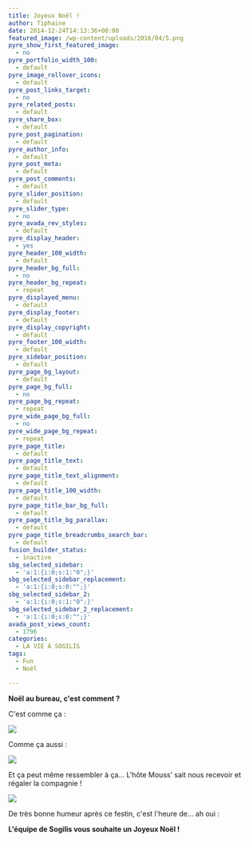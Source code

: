 ```yaml
---
title: Joyeux Noël !
author: Tiphaine
date: 2014-12-24T14:13:36+00:00
featured_image: /wp-content/uploads/2016/04/5.png
pyre_show_first_featured_image:
  - no
pyre_portfolio_width_100:
  - default
pyre_image_rollover_icons:
  - default
pyre_post_links_target:
  - no
pyre_related_posts:
  - default
pyre_share_box:
  - default
pyre_post_pagination:
  - default
pyre_author_info:
  - default
pyre_post_meta:
  - default
pyre_post_comments:
  - default
pyre_slider_position:
  - default
pyre_slider_type:
  - no
pyre_avada_rev_styles:
  - default
pyre_display_header:
  - yes
pyre_header_100_width:
  - default
pyre_header_bg_full:
  - no
pyre_header_bg_repeat:
  - repeat
pyre_displayed_menu:
  - default
pyre_display_footer:
  - default
pyre_display_copyright:
  - default
pyre_footer_100_width:
  - default
pyre_sidebar_position:
  - default
pyre_page_bg_layout:
  - default
pyre_page_bg_full:
  - no
pyre_page_bg_repeat:
  - repeat
pyre_wide_page_bg_full:
  - no
pyre_wide_page_bg_repeat:
  - repeat
pyre_page_title:
  - default
pyre_page_title_text:
  - default
pyre_page_title_text_alignment:
  - default
pyre_page_title_100_width:
  - default
pyre_page_title_bar_bg_full:
  - default
pyre_page_title_bg_parallax:
  - default
pyre_page_title_breadcrumbs_search_bar:
  - default
fusion_builder_status:
  - inactive
sbg_selected_sidebar:
  - 'a:1:{i:0;s:1:"0";}'
sbg_selected_sidebar_replacement:
  - 'a:1:{i:0;s:0:"";}'
sbg_selected_sidebar_2:
  - 'a:1:{i:0;s:1:"0";}'
sbg_selected_sidebar_2_replacement:
  - 'a:1:{i:0;s:0:"";}'
avada_post_views_count:
  - 1796
categories:
  - LA VIE À SOGILIS
tags:
  - Fun
  - Noël

---
```

**Noël au bureau, c'est comment ?**

C'est comme ça :

![](https://67.media.tumblr.com/7ba6af622290aa2bae36d2eb65a68171/tumblr_inline_ngqcggZQzE1t2p7ex.jpg)
  
Comme ça aussi :

![](https://67.media.tumblr.com/0b7f60da19fb92bca3fc35d9608312d8/tumblr_inline_ngqc47zpHk1t2p7ex.jpg)

Et ça peut même ressembler à ça… L'hôte Mouss’ sait nous recevoir et régaler la compagnie !

![](https://66.media.tumblr.com/5076aca83b87fad73944846e28887abd/tumblr_inline_ngqc69voIA1t2p7ex.jpg)

De très bonne humeur après ce festin, c'est l'heure de… ah oui :

**L'équipe de Sogilis vous souhaite un Joyeux Noël !**